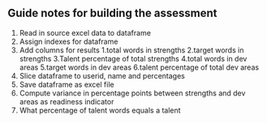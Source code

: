 ## Guide notes for building the assessment

1.  Read in source excel data to dataframe
2.  Assign indexes for dataframe
3.  Add columns for results
  1.total words in strengths
  2.target words in strengths
  3.Talent percentage of total strengths
  4.total words in dev areas
  5.target words in dev areas
  6.talent percentage of total dev areas
4.  Slice dataframe to userid, name and percentages
5.  Save dataframe as excel file
6.  Compute variance in percentage points between strengths and dev areas as readiness indicator
7.  What percentage of talent words equals a talent
